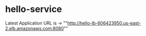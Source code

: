 # hello-service
Latest Application URL is -> ""http://hello-lb-606423950.us-east-2.elb.amazonaws.com:8080""
